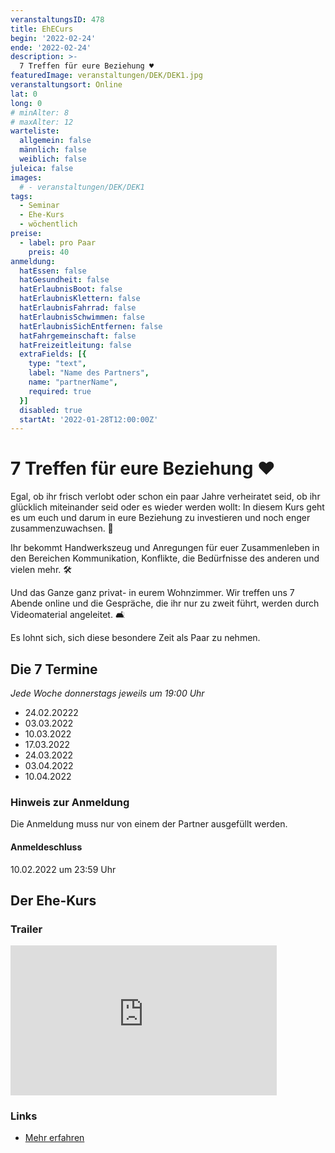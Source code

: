 ```yaml
---
veranstaltungsID: 478
title: EhECurs
begin: '2022-02-24'
ende: '2022-02-24'
description: >-
  7 Treffen für eure Beziehung ♥️
featuredImage: veranstaltungen/DEK/DEK1.jpg
veranstaltungsort: Online
lat: 0
long: 0
# minAlter: 8
# maxAlter: 12
warteliste:
  allgemein: false
  männlich: false
  weiblich: false
juleica: false
images:
  # - veranstaltungen/DEK/DEK1
tags:
  - Seminar
  - Ehe-Kurs
  - wöchentlich
preise:
  - label: pro Paar
    preis: 40
anmeldung:
  hatEssen: false
  hatGesundheit: false
  hatErlaubnisBoot: false
  hatErlaubnisKlettern: false
  hatErlaubnisFahrrad: false
  hatErlaubnisSchwimmen: false
  hatErlaubnisSichEntfernen: false
  hatFahrgemeinschaft: false
  hatFreizeitleitung: false
  extraFields: [{
    type: "text",
    label: "Name des Partners",
    name: "partnerName",
    required: true
  }]
  disabled: true
  startAt: '2022-01-28T12:00:00Z'
---
```


# 7 Treffen für eure Beziehung ♥️

Egal, ob ihr frisch verlobt oder schon ein paar Jahre verheiratet seid, ob ihr glücklich miteinander seid oder es wieder werden wollt: In diesem Kurs geht es um euch und darum in eure Beziehung zu investieren und noch enger zusammenzuwachsen. 💑

Ihr bekommt Handwerkszeug und Anregungen für euer Zusammenleben in den Bereichen Kommunikation, Konflikte, die Bedürfnisse des anderen und vielen mehr. 🛠️

Und das Ganze ganz privat- in eurem Wohnzimmer. Wir treffen uns 7 Abende online und die Gespräche, die ihr nur zu zweit führt, werden durch Videomaterial angeleitet. 🛋️

Es lohnt sich, sich diese besondere Zeit als Paar zu nehmen.

## Die 7 Termine
_Jede Woche donnerstags jeweils um 19:00 Uhr_

- 24.02.20222
- 03.03.2022
- 10.03.2022
- 17.03.2022
- 24.03.2022
- 03.04.2022
- 10.04.2022

### Hinweis zur Anmeldung
Die Anmeldung muss nur von einem der Partner ausgefüllt werden.

#### Anmeldeschluss
10.02.2022 um 23:59 Uhr

## Der Ehe-Kurs

### Trailer

<iframe src="https://player.vimeo.com/video/486349990" allow="autoplay; fullscreen; picture-in-picture" allowfullscreen title="Der Ehe-Kurs – Trailer" width="426" height="240" frameborder="0" style="max-width: 100%;"></iframe>

### Links

- [Mehr erfahren](https://alphakurs.de/der-ehekurs-mehr-erfahren)
